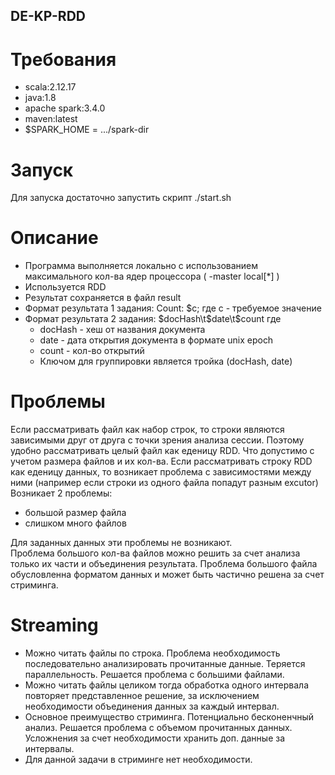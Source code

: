 ## DE-KP-RDD
# Требования
- scala:2.12.17
- java:1.8
- apache spark:3.4.0
- maven:latest
- $SPARK_HOME = .../spark-dir
# Запуск
Для запуска достаточно запустить скрипт ./start.sh
# Описание
- Программа выполняется локально с использованием максимального кол-ва ядер процессора ( -master local[*] )
- Используется RDD
- Результат сохраняется в файл result
- Формат результата 1 задания: Count: $c; где с - требуемое значение
- Формат результата 2 задания: $docHash\t$date\t$count  где
  - docHash - хеш от названия документа
  - date - дата открытия документа в формате unix epoch
  - count - кол-во открытий
  - Ключом для группировки является тройка  (docHash, date)         
# Проблемы
Если рассматривать файл как набор строк, то строки являются зависимыми друг от друга с точки зрения анализа сессии. Поэтому удобно рассматривать целый файл как еденицу RDD. Что допустимо с учетом размера файлов и их кол-ва.
Если рассматривать строку RDD как еденицу данных, то возникает проблема с зависимостями между ними (например если строки из одного файла попадут разным excutor)
Возникает 2 проблемы:
- большой размер файла
- слишком много файлов

Для заданных данных эти проблемы не возникают.  
Проблема большого кол-ва файлов можно решить за счет анализа только их части и объединения результата. Проблема большого файла обусловленна форматом данных и может быть частично решена за счет стриминга.
# Streaming
- Можно читать файлы по строка. Проблема необходимость последовательно анализировать прочитанные данные. Теряется параллельность. Решается проблема с большими файлами.
- Можно читать файлы целиком тогда обработка одного интервала повторяет представленное решение, за исключением необходимости объединения данных за каждый интервал.
- Основное преимущество стриминга. Потенциально бесконенчный анализ. Решается проблема с объемом прочитанных данных. Усложнения за счет необходимости хранить доп. данные за интервалы.
- Для данной задачи в стриминге нет необходимости.
